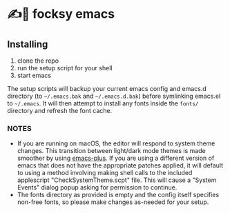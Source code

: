# :writing_hand:​🦊 focksy emacs

## Installing 

1. clone the repo
2. run the setup script for your shell
3. start emacs

The setup scripts will backup your current emacs config and emacs.d directory (to `~/.emacs.bak` and `~/.emacs.d.bak`) before symlinking emacs.el to `~/.emacs`. It will then attempt to install any fonts inside the `fonts/` directory and refresh the font cache.

### NOTES
- If you are running on macOS, the editor will respond to system theme changes.
This transition between light/dark mode themes is made smoother by using [emacs-plus](https://github.com/d12frosted/homebrew-emacs-plus).
If you are using a different version of emacs that does not have the appropriate patches applied, it will default to using a method involving making shell calls to the included applescript "CheckSystemTheme.scpt" file.
This will cause a "System Events" dialog popup asking for permission to continue.
- The fonts directory as provided is empty and the config itself specifies non-free fonts, so please make changes as-needed for your setup.
